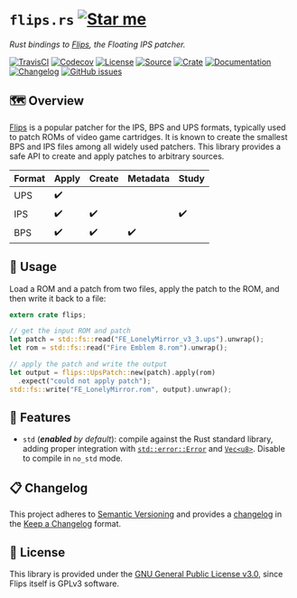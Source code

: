 # `flips.rs` [![Star me](https://img.shields.io/github/stars/althonos/flips.rs.svg?style=social&label=Star&maxAge=3600)](https://github.com/althonos/flips.rs/stargazers)

*Rust bindings to [Flips](https://github.com/Alcaro/Flips), the Floating IPS patcher.*

[![TravisCI](https://img.shields.io/travis/com/althonos/flips.rs/master.svg?maxAge=600&style=flat-square)](https://travis-ci.com/althonos/flips.rs/branches)
[![Codecov](https://img.shields.io/codecov/c/gh/althonos/flips.rs/master.svg?style=flat-square&maxAge=600)](https://codecov.io/gh/althonos/flips.rs)
[![License](https://img.shields.io/badge/license-GPLv3-blue.svg?style=flat-square&maxAge=2678400)](https://choosealicense.com/licenses/mit/)
[![Source](https://img.shields.io/badge/source-GitHub-303030.svg?maxAge=2678400&style=flat-square)](https://github.com/althonos/flips.rs)
[![Crate](https://img.shields.io/crates/v/flips.svg?maxAge=600&style=flat-square)](https://crates.io/crates/flips)
[![Documentation](https://img.shields.io/badge/docs.rs-latest-4d76ae.svg?maxAge=2678400&style=flat-square)](https://docs.rs/flips)
[![Changelog](https://img.shields.io/badge/keep%20a-changelog-8A0707.svg?maxAge=2678400&style=flat-square)](https://github.com/althonos/flips.rs/blob/master/CHANGELOG.md)
[![GitHub issues](https://img.shields.io/github/issues/althonos/flips.rs.svg?style=flat-square&maxAge=600)](https://github.com/althonos/flips.rs/issues)


## 🗺️ Overview

[Flips](https://github.com/Alcaro/Flips) is a popular patcher for the IPS, BPS
and UPS formats, typically used to patch ROMs of video game cartridges. It is
known to create the smallest BPS and IPS files among all widely used patchers.
This library provides a safe API to create and apply patches to arbitrary
sources.

| Format | Apply | Create | Metadata | Study |
| ------ | ----- | ------ | -------- | ----- |
| UPS    | ✔️     |        |          |       |
| IPS    | ✔️     | ✔️      |          | ✔️     |
| BPS    | ✔️     | ✔️      | ✔️        |       |

## 🔌 Usage

Load a ROM and a patch from two files, apply the patch to the ROM, and then
write it back to a file:

```rust
extern crate flips;

// get the input ROM and patch
let patch = std::fs::read("FE_LonelyMirror_v3_3.ups").unwrap();
let rom = std::fs::read("Fire Emblem 8.rom").unwrap();

// apply the patch and write the output
let output = flips::UpsPatch::new(patch).apply(rom)
  .expect("could not apply patch");
std::fs::write("FE_LonelyMirror.rom", output).unwrap();
```

## 📝 Features

- `std` (_**enabled** by default_): compile against the Rust standard library,
  adding proper integration with [`std::error::Error`](https://doc.rust-lang.org/std/error/trait.Error.html)
  and [`Vec<u8>`](https://doc.rust-lang.org/std/vec/struct.Vec.html). Disable to
  compile in `no_std` mode.

## 📋 Changelog

This project adheres to [Semantic Versioning](http://semver.org/spec/v2.0.0.html)
and provides a [changelog](https://github.com/althonos/flips.rs/blob/master/CHANGELOG.md)
in the [Keep a Changelog](http://keepachangelog.com/en/1.0.0/) format.

## 📜 License

This library is provided under the
[GNU General Public License v3.0](https://choosealicense.com/licenses/gpl-3.0/),
since Flips itself is GPLv3 software.
